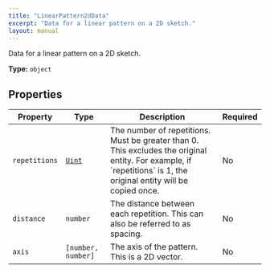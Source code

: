 ```yaml
---
title: "LinearPattern2dData"
excerpt: "Data for a linear pattern on a 2D sketch."
layout: manual
---
```


Data for a linear pattern on a 2D sketch.

**Type:** `object`





## Properties

| Property | Type | Description | Required |
|----------|------|-------------|----------|
| `repetitions` |[`Uint`](/docs/kcl/types/Uint)| The number of repetitions. Must be greater than 0. This excludes the original entity. For example, if &#x60;repetitions&#x60; is 1, the original entity will be copied once. | No |
| `distance` |`number`| The distance between each repetition. This can also be referred to as spacing. | No |
| `axis` |`[number, number]`| The axis of the pattern. This is a 2D vector. | No |


